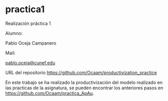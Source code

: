 # practica1
Realización práctica 1

Alumno:

Pablo Oceja Campanero 

Mail:

pablo.oceja@cunef.edu

URL del repositorio
https://github.com/Ocaam/productivization_practice

En este trabajo se ha realizado la productivización del modelo realizado en las practicas de la asignatura, se pueden encontrar los anteriores pasos en 
https://github.com/Ocaam/practica_ApAu.
